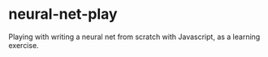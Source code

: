 # neural-net-play
Playing with writing a neural net from scratch with Javascript, as a learning exercise.
